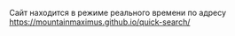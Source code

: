 Сайт находится в режиме реального времени по адресу https://mountainmaximus.github.io/quick-search/
